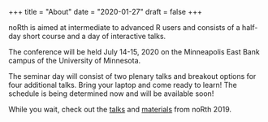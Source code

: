 +++
title = "About"
date = "2020-01-27"
draft = false
+++

noRth is aimed at intermediate to advanced R users and consists of a half-day short course and a day of interactive talks.

The conference will be held July 14-15, 2020 on the Minneapolis East Bank campus of the University of Minnesota.

The seminar day will consist of two plenary talks and breakout options for four additional talks. Bring your laptop and come ready to learn! The schedule is being determined now and will be available soon!

While you wait, check out the
<a href="https://www.youtube.com/playlist?list=PL7aOYMht_9VXse6izexC1sUBRUz_ZuRWV">talks</a>
and <a href="https://github.com/rnorthconference/2019Talks">materials</a> from noRth 2019.